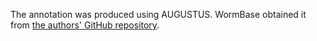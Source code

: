 [//]: # (Created by ./bin/manage_files.pl from ./species/Meloidogyne_enterolobii/PRJNA340324/Meloidogyne_enterolobii_PRJNA340324.annotation.html on Thu Jun 11 13:44:41 2020)
The annotation was produced using AUGUSTUS. WormBase obtained it from [ the authors' GitHub repository](https://github.com/HullUni-bioinformatics/MIG-Phylogenomics).
